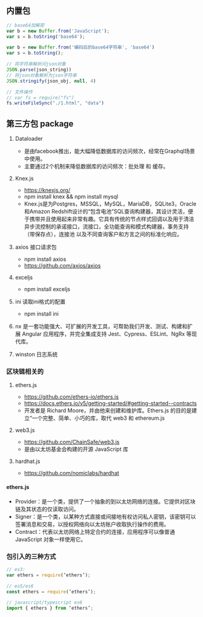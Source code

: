 ## 内置包
```js
// base64加解密
var b = new Buffer.from('JavaScript');
var s = b.toString('base64');

var b = new Buffer.from('编码后的base64字符串', 'base64')
var s = b.toString();

// 将字符串解析问json对象
JSON.parse(json_string))
// 将json对象解析为json字符串
JSON.stringify(json_obj, null, 4)

// 文件操作
// var fs = require("fs")
fs.writeFileSync("./1.html", "data")

```

## 第三方包 package
1. Dataloader
    - 是由facebook推出，能大幅降低数据库的访问频次，经常在Graphql场景中使用。
    - 主要通过2个机制来降低数据库的访问频次：批处理 和 缓存。

2. Knex.js
    - https://knexjs.org/
    - npm install knex && npm install mysql
    - Knex.js是为Postgres，MSSQL，MySQL，MariaDB，SQLite3，Oracle和Amazon Redshift设计的“包含电池”SQL查询构建器，其设计灵活，便于携带并且使用起来非常有趣。它具有传统的节点样式回调以及用于清洁异步流控制的承诺接口，流接口，全功能查询和模式构建器，事务支持（带保存点），连接池 以及不同查询客户和方言之间的标准化响应。

3. axios 接口请求包
    - npm install axios
    - https://github.com/axios/axios

4. exceljs
    - npm install exceljs

5. ini 读取ini格式的配置
    - npm install ini

6. nx 是一套功能强大、可扩展的开发工具，可帮助我们开发、测试、构建和扩展 Angular 应用程序，并完全集成支持 Jest、Cypress、ESLint、NgRx 等现代库。

7. winston 日志系统

### 区块链相关的
1. ethers.js
    - https://github.com/ethers-io/ethers.js
    - https://docs.ethers.io/v5/getting-started/#getting-started--contracts
    - 开发者是 Richard Moore，并由他来创建和维护库。Ethers.js 的目的是建立“一个完整、简单、小巧的库，取代 web3 和 ethereum.js

2. web3.js
    - https://github.com/ChainSafe/web3.js
    - 是由以太坊基金会构建的开源 JavaScript 库

3. hardhat.js
    - https://github.com/nomiclabs/hardhat


#### ethers.js
- Provider：是一个类，提供了一个抽象的到以太坊网络的连接。它提供对区块链及其状态的仅读取访问。
- Signer：是一个类，以某种方式直接或间接地有权访问私人密钥，该密钥可以签署消息和交易，以授权网络向以太坊账户收取执行操作的费用。
- Contract：代表以太坊网络上特定合约的连接，应用程序可以像普通 JavaScript 对象一样使用它。


### 包引入的三种方式
```js
// es3:
var ethers = require(‘ethers’);

// es5/es6
const ethers = require(‘ethers’);

// javascript/typescript es6
import { ethers } from ‘ethers’;
```